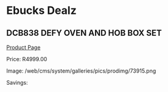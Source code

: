 
# Ebucks Dealz
## DCB838 DEFY OVEN AND HOB BOX SET
[Product Page](https://www.ebucks.com/web/shop/productSelected.do?prodId=1232927191&catId=704989856)

Price: R4999.00

Image: /web/cms/system/galleries/pics/prodimg/73915.png

Savings: 


	
